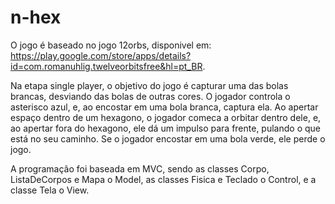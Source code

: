 # n-hex
O jogo é baseado no jogo 12orbs, disponivel em: https://play.google.com/store/apps/details?id=com.romanuhlig.twelveorbitsfree&hl=pt_BR.

 Na etapa single player, o objetivo do jogo é capturar uma das bolas brancas, desviando das bolas de outras cores. O jogador controla o asterisco azul, e, ao encostar em uma bola branca, captura ela. Ao apertar espaço dentro de um hexagono, o jogador comeca a orbitar dentro dele, e, ao apertar fora do hexagono, ele dá um impulso para frente, pulando o que está no seu caminho. Se o jogador encostar em uma bola verde, ele perde o jogo.

 A programação foi baseada em MVC, sendo as classes Corpo, ListaDeCorpos e Mapa o Model, as classes Fisica e Teclado o Control, e a classe Tela o View.

